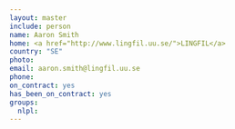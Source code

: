 ```yaml
---
layout: master
include: person
name: Aaron Smith
home: <a href="http://www.lingfil.uu.se/">LINGFIL</a>
country: "SE"
photo:
email: aaron.smith@lingfil.uu.se
phone:
on_contract: yes
has_been_on_contract: yes
groups:
  nlpl:
---
```

